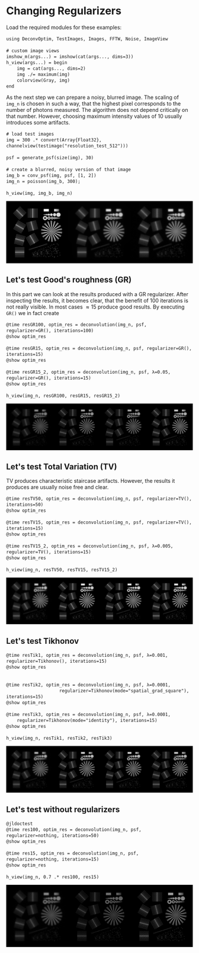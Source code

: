 # Changing Regularizers 
Load the required modules for these examples:
```@jldoctest
using DeconvOptim, TestImages, Images, FFTW, Noise, ImageView

# custom image views
imshow_m(args...) = imshow(cat(args..., dims=3))
h_view(args...) = begin
    img = cat(args..., dims=2)
    img ./= maximum(img)
    colorview(Gray, img)
end
```

As the next step we can prepare a noisy, blurred image. The scaling of `img_n` is chosen in such a way,  that the highest pixel corresponds to the number of photons measured.
The algorithm does not depend critically on that number.
However, choosing maximum intensity values of 10 usually introduces some artifacts.

```@jldoctest
# load test images
img = 300 .* convert(Array{Float32}, channelview(testimage("resolution_test_512")))

psf = generate_psf(size(img), 30)

# create a blurred, noisy version of that image
img_b = conv_psf(img, psf, [1, 2])
img_n = poisson(img_b, 300);

h_view(img, img_b, img_n)
```
![](../assets/input_comparison.png)


## Let's test Good's roughness (GR)
In this part we can look at the results produced with a GR regularizer. After inspecting the results, it becomes clear, that the benefit of 100 iterations is not really visible.
In most cases $\approx 15$ produce good results. By executing `GR()` we in fact create
```jldoctest
@time resGR100, optim_res = deconvolution(img_n, psf, regularizer=GR(), iterations=100)
@show optim_res

@time resGR15, optim_res = deconvolution(img_n, psf, regularizer=GR(), iterations=15)
@show optim_res

@time resGR15_2, optim_res = deconvolution(img_n, psf, λ=0.05, regularizer=GR(), iterations=15)
@show optim_res

h_view(img_n, resGR100, resGR15, resGR15_2)
```
![](../assets/GR_comparison.png)


## Let's test Total Variation (TV)
TV produces characteristic staircase artifacts. However, the results it produces are usually noise free and clear.
```@jldoctest
@time resTV50, optim_res = deconvolution(img_n, psf, regularizer=TV(), iterations=50)
@show optim_res

@time resTV15, optim_res = deconvolution(img_n, psf, regularizer=TV(), iterations=15)
@show optim_res

@time resTV15_2, optim_res = deconvolution(img_n, psf, λ=0.005, regularizer=TV(), iterations=15)
@show optim_res

h_view(img_n, resTV50, resTV15, resTV15_2)
```
![](../assets/TV_comparison.png)


## Let's test Tikhonov

```@jldoctest
@time resTik1, optim_res = deconvolution(img_n, psf, λ=0.001, regularizer=Tikhonov(), iterations=15)
@show optim_res


@time resTik2, optim_res = deconvolution(img_n, psf, λ=0.0001, 
                    regularizer=Tikhonov(mode="spatial_grad_square"), iterations=15)
@show optim_res

@time resTik3, optim_res = deconvolution(img_n, psf, λ=0.0001, 
    regularizer=Tikhonov(mode="identity"), iterations=15)
@show optim_res

h_view(img_n, resTik1, resTik2, resTik3)
```

![](../assets/Tik_comparison.png)



## Let's test without regularizers

```
@jldoctest
@time res100, optim_res = deconvolution(img_n, psf, regularizer=nothing, iterations=50)
@show optim_res

@time res15, optim_res = deconvolution(img_n, psf, regularizer=nothing, iterations=15)
@show optim_res

h_view(img_n, 0.7 .* res100, res15)
```
![](../assets/no_reg_comparison.png)
